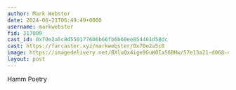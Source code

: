 ```yaml
---
author: Mark Webster
date: 2024-06-21T06:49:49+0000
username: markwebster
fid: 317009
cast_id: 0x70e2a5c8d5501776b6b66fb6b60ee854461d58dc
cast: https://farcaster.xyz/markwebster/0x70e2a5c8
image: https://imagedelivery.net/BXluQx4ige9GuW0Ia56BHw/57e13a21-d068-4c95-b37c-7253de395800/original
layout: post
---
```


Hamm Poetry

<img src='https://imagedelivery.net/BXluQx4ige9GuW0Ia56BHw/57e13a21-d068-4c95-b37c-7253de395800/original' alt='' referrerpolicy='no-referrer'/>
